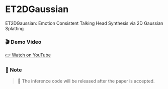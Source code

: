 # ET2DGaussian
ET2DGaussian: Emotion Consistent Talking Head Synthesis via 2D Gaussian Splatting


### 🎬 Demo Video  
[👉 Watch on YouTube](https://youtu.be/8OI_xcissU0)

### 📌 Note  
> 🚧 The inference code will be released after the paper is accepted.
